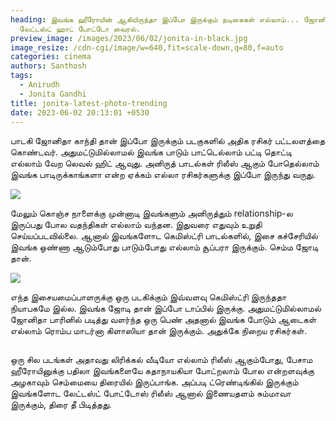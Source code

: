 ```yaml
---
heading: இவங்க ஹீரோயின் ஆகியிருந்தா இப்போ இருக்கும் நடிகைகள் எல்லாம்... ஜோனிதா
  லேட்டஸ்ட் ஹாட் போட்டோ வைரல்.
preview_image: /images/2023/06/02/jonita-in-black.jpg
image_resize: /cdn-cgi/image/w=640,fit=scale-down,q=80,f=auto
categories: cinema
authors: Santhosh
tags:
  - Anirudh
  - Jonita Gandhi
title: jonita-latest-photo-trending
date: 2023-06-02 20:13:01 +0530
---
```



பாடகி ஜோனிதா காந்தி தான் இப்போ இருக்கும் படகுகளில் அதிக ரசிகர் பட்டலளத்தை கொண்டவர். அதுமட்டுமில்லாமல் இவங்க பாடும் பாட்டெல்லாம் பட்டி தொட்டி எல்லாம் வேற லெவல் ஹிட் ஆவுது. அனிருத் பாடல்கள் ரிலீஸ் ஆகும் போதெல்லாம் இவங்க பாடிருக்காங்களா என்ற ஏக்கம் எல்லா ரசிகர்களுக்கு இப்போ இருந்து வருது.

![](/images/2023/06/02/jonita-latest-photo-in-black-1-.jpg)

மேலும் கொஞ்ச நாளைக்கு முன்னாடி இவங்களும் அனிருத்தும் relationship-ல இருப்பது போல வதந்திகள் எல்லாம் வந்தன. இதுவரை எதுவும் உறுதி செய்யப்படவில்லை. ஆனால் இவங்களோட கெமிஸ்ட்ரி பாடல்களில், இசை கச்சேரியில் இவங்க ஒண்ணா ஆடும்போது பாடும்போது எல்லாம் சூப்பரா இருக்கும். செம்ம ஜோடி தான்.

![](/images/2023/06/02/jonita-latest-photo-in-black-3-.jpg)

எந்த இசையமைப்பாளருக்கு ஒரு படகிக்கும் இவ்வளவு கெமிஸ்ட்ரி இருந்ததா நியாபகமே இல்ல. இவங்க ஜோடி தான் இப்போ டாப்பில் இருக்கு. அதுமட்டுமில்லாமல் ஜோனிதா பாரினில் படித்து வளர்ந்த ஒரு பெண் அதனால் இவங்க போடும் ஆடைகள் எல்லாம் ரொம்ப மாடர்னா கிளாஸியா தான் இருக்கும். அதுக்கே நிறைய ரசிகர்கள்.

![]()

ஒரு சில படங்கள் அதாவது லிரிக்கல் வீடியோ எல்லாம் ரிலீஸ் ஆகும்போது, பேசாம ஹீரோயினுக்கு பதிலா இவங்களையே கதாநாயகியா போட்றலாம் போல என்றளவுக்கு அழகாவும் செம்மையை திரையில் இருப்பாங்க. அப்படி ட்ரெண்டிங்கில் இருக்கும் இவங்களோட லேட்டஸ்ட் போட்டோஸ் ரிலீஸ் ஆனால் இணையதளம் சும்மாவா இருக்கும், திரை தீ பிடித்தது.